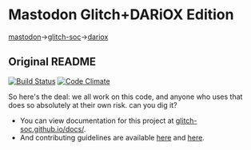 #  Mastodon Glitch+DARiOX Edition  #
[mastodon](https://github.com/mastodon/mastodon)->[glitch-soc](https://github.com/glitch-soc/mastodon)->[dariox](https://github.com/darioxmastodon/mastodon)

## Original README

[![Build Status](https://img.shields.io/circleci/project/github/glitch-soc/mastodon.svg)][circleci]
[![Code Climate](https://img.shields.io/codeclimate/maintainability/glitch-soc/mastodon.svg)][code_climate]

[circleci]: https://circleci.com/gh/glitch-soc/mastodon
[code_climate]: https://codeclimate.com/github/glitch-soc/mastodon

So here's the deal: we all work on this code, and anyone who uses that does so absolutely at their own risk. can you dig it?

- You can view documentation for this project at [glitch-soc.github.io/docs/](https://glitch-soc.github.io/docs/).
- And contributing guidelines are available [here](CONTRIBUTING.md) and [here](https://glitch-soc.github.io/docs/contributing/).
